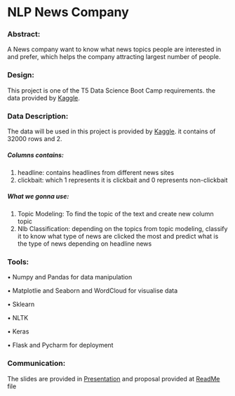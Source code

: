 # NLP News Company


### Abstract:

A News company want to know  what news topics people are interested in and prefer, which helps the company attracting largest number of people.

### Design:

This project is one of the T5 Data Science Boot Camp requirements. the data provided
by <a href="https://www.kaggle.com/amananandrai/clickbait-dataset">Kaggle</a>. 


### Data Description:
The data will be used in this project is provided by <a href="https://www.kaggle.com/amananandrai/clickbait-dataset">Kaggle</a>. it contains of 32000 rows and 2.

##### Columns contains:

  <ol>
  <li>headline: contains headlines from different news sites </li>
    
  <li>clickbait: which 1 represents it is clickbait and 0 represents non-clickbait </li>
  </ol>
  
##### What we gonna use:

 <ol>
  <li>Topic Modeling: To find the topic of the text and create new column topic</li>
    
  <li>Nlb Classification: depending on the topics from topic modeling, classify it to know what
type of news are clicked the most and predict what is the type of news depending on
headline news </li>
  </ol>

### Tools:

•	Numpy and Pandas for data manipulation 

•	Matplotlie and Seaborn and WordCloud for visualise data

•	Sklearn 

• NLTK

• Keras 

• Flask and Pycharm for deployment 

### Communication:

The slides are provided  in <a href="https://prezi.com/view/nGNUmOHkqRuDGpmBNGdQ/">Presentation</a> and proposal provided at 
<a href="https://github.com/RazanAlzahrani1/NLP_News_Company#readme">ReadMe</a> file
